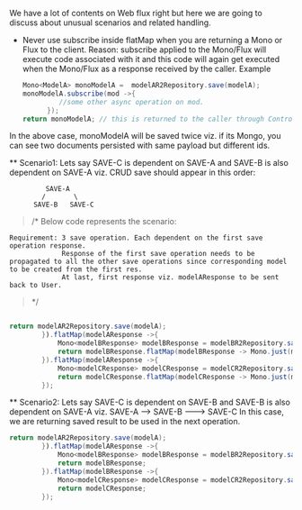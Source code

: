We have a lot of contents on Web flux right but here we are going to discuss about unusual scenarios and related handling.

* Never use subscribe inside flatMap when you are returning a Mono or Flux to the client.
  Reason: subscribe applied to the Mono/Flux will execute code associated with it and this code will again get executed when the Mono/Flux as a response received by the caller. Example
  ```java
  Mono<ModelA> monoModelA =  modelAR2Repository.save(modelA);
  monoModelA.subscribe(mod ->{
           //some other async operation on mod.
        });
  return monoModelA; // this is returned to the caller through Controller method

  ```
In the above case, monoModelA will be saved twice viz. if its Mongo, you can see two documents persisted with same payload but different ids.

** Scenario1:
Lets say SAVE-C is dependent on SAVE-A and SAVE-B is also dependent on SAVE-A viz. 
CRUD save should appear in this order: 
```
         SAVE-A
        /       \
      SAVE-B   SAVE-C
```

> /*
   Below code represents the scenario:
   ```
   Requirement: 3 save operation. Each dependent on the first save operation response.
                Response of the first save operation needs to be propagated to all the other save operations since corresponding model to be created from the first res.
                At last, first response viz. modelAResponse to be sent back to User.
```
> */

```java

return modelAR2Repository.save(modelA);
        }).flatMap(modelAResponse ->{
            Mono<modelBResponse> modelBResponse = modelBR2Repository.save(createModelBFromModelA(modelAResponse));
            return modelBResponse.flatMap(modelBResponse -> Mono.just(modelAResponse));
        }).flatMap(modelAResponse ->{
            Mono<modelCResponse> modelCResponse = modelCR2Repository.save(createModelCFromModelA(modelAResponse));
            return modelCResponse.flatMap(modelCResponse -> Mono.just(modelAResponse));
        });

```
** Scenario2: 
Lets say SAVE-C is dependent on SAVE-B and SAVE-B is also dependent on SAVE-A viz. 
         SAVE-A   --> SAVE-B   ---> SAVE-C
In this case, we are returning saved result to be used in the next operation.
```java
return modelAR2Repository.save(modelA);
        }).flatMap(modelAResponse ->{
            Mono<modelBResponse> modelBResponse = modelBR2Repository.save(createModelBFromModelA(modelAResponse));
            return modelBResponse;
        }).flatMap(modelBResponse ->{
            Mono<modelCResponse> modelCResponse = modelCR2Repository.save(createModelCFromModelB(modelBResponse));
            return modelCResponse;
        });
```
